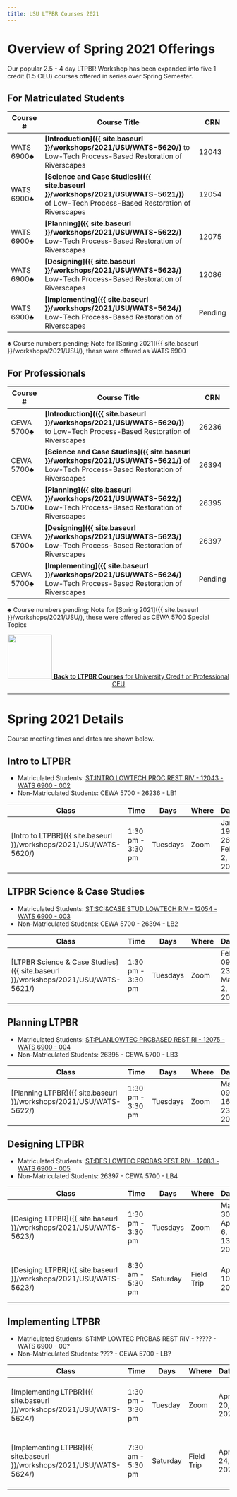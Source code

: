 ```yaml
---
title: USU LTPBR Courses 2021
---
```


# Overview of Spring 2021 Offerings

Our popular 2.5 - 4 day LTPBR Workshop has been expanded into five 1 credit (1.5 CEU) courses offered in series over Spring Semester.  

## For Matriculated Students

| Course # |  Course Title | CRN     |
|--------------------------------------------------------------------------------------------------------------------------------------------------------------|---|---|
| WATS 6900♣|  **[Introduction]({{ site.baseurl }}/workshops/2021/USU/WATS-5620/)** to Low-Tech Process-Based Restoration of Riverscapes | 12043     |
| WATS 6900♣| **[Science and Case Studies](({{ site.baseurl }}/workshops/2021/USU/WATS-5621/))** of Low-Tech Process-Based Restoration of Riverscapes | 12054    |
| WATS 6900♣| **[Planning]({{ site.baseurl }}/workshops/2021/USU/WATS-5622/)** Low-Tech Process-Based Restoration of Riverscapes | 12075   |
| WATS 6900♣| **[Designing]({{ site.baseurl }}/workshops/2021/USU/WATS-5623/)** Low-Tech Process-Based Restoration of Riverscapes | 12086     |
| WATS 6900♣| **[Implementing]({{ site.baseurl }}/workshops/2021/USU/WATS-5624/)** Low-Tech Process-Based Restoration of Riverscapes | Pending   |

♣ Course numbers pending; Note for [Spring 2021]({{ site.baseurl }}/workshops/2021/USU/), these were offered as WATS 6900

## For Professionals

| Course # |  Course Title | CRN     |
|--------------------------------------------------------------------------------------------------------------------------------------------------------------|---|---|
| CEWA 5700♣|  **[Introduction](({{ site.baseurl }}/workshops/2021/USU/WATS-5620/))** to Low-Tech Process-Based Restoration of Riverscapes | 26236     |
| CEWA 5700♣| **[Science and Case Studies]({{ site.baseurl }}/workshops/2021/USU/WATS-5621/)** of Low-Tech Process-Based Restoration of Riverscapes | 26394    |
| CEWA 5700♣| **[Planning]({{ site.baseurl }}/workshops/2021/USU/WATS-5622/)** Low-Tech Process-Based Restoration of Riverscapes | 26395   |
| CEWA 5700♣| **[Designing]({{ site.baseurl }}/workshops/2021/USU/WATS-5623/)** Low-Tech Process-Based Restoration of Riverscapes | 26397     |
| CEWA 5700♣| **[Implementing]({{ site.baseurl }}/workshops/2021/USU/WATS-5624/)** Low-Tech Process-Based Restoration of Riverscapes | Pending   |

♣ Course numbers pending; Note for [Spring 2021]({{ site.baseurl }}/workshops/2021/USU/), these were offered as  CEWA 5700 Special Topics 
<div align="center">
<a class=" button hollow" href="{{ site.baseurl }}/workshops/uni"><img width="100" src="{{ site.baseurl }}/assets/images/sponsors/USU.png">  <b> Back to  LTPBR Courses</b>  for University Credit or Professional CEU  <i class="fa fa-chevron-circle-left" aria-hidden="true"></i>
  </a>
</div>

-------
# Spring 2021 Details

Course meeting times and dates are shown below. 

## Intro to LTPBR
- Matriculated Students: [ST:INTRO LOWTECH PROC REST RIV - 12043 - WATS 6900 - 002](https://ssb.banner.usu.edu/zprod/bwckschd.p_disp_detail_sched?term_in=202120&crn_in=12043)
- Non-Matriculated Students: CEWA 5700 - 26236 - LB1 

| Class                                                        | Time              | Days     | Where | Dates                     | Instructors                                                  |
| ------------------------------------------------------------ | ----------------- | -------- | ----- | ------------------------- | ------------------------------------------------------------ |
| [Intro to LTPBR]({{ site.baseurl }}/workshops/2021/USU/WATS-5620/) | 1:30 pm - 3:30 pm | Tuesdays | Zoom  | Jan 19, 26 & Feb 2,  2021 | [Joseph Michael Wheaton (P), Stephen Nicholas Bennett, Nicolaas W Bouwes, Scott M Shahverdian]({{ site.baseurl }}//workshops/2020/SGI/#instruction-team) |


## LTPBR Science & Case Studies
- Matriculated Students: [ST:SCI&CASE STUD LOWTECH RIV - 12054 - WATS 6900 - 003](https://ssb.banner.usu.edu/zprod/bwckschd.p_disp_detail_sched?term_in=202120&crn_in=12054)
- Non-Matriculated Students: CEWA 5700 - 26394 - LB2 




| Class                                                        | Time              | Days     | Where | Dates                    | Instructors                                                  |
| ------------------------------------------------------------ | ----------------- | -------- | ----- | ------------------------ | ------------------------------------------------------------ |
| [LTPBR Science & Case Studies]({{ site.baseurl }}/workshops/2021/USU/WATS-5621/) | 1:30 pm - 3:30 pm | Tuesdays | Zoom  | Feb 09, 23 & Mar 2, 2021 | [Nicolaas W Bouwes (P), Stephen Nicholas Bennett, Joseph Michael Wheaton]({{ site.baseurl }}//workshops/2020/SGI/#instruction-team) |


## Planning LTPBR 
- Matriculated Students: [ST:PLANLOWTEC PRCBASED REST RI - 12075 - WATS 6900 - 004](https://ssb.banner.usu.edu/zprod/bwckschd.p_disp_detail_sched?term_in=202120&crn_in=12075)
- Non-Matriculated Students: 26395 - CEWA 5700 - LB3





| Class                                                        | Time              | Days     | Where | Dates                  | Instructors                                                  |
| ------------------------------------------------------------ | ----------------- | -------- | ----- | ---------------------- | ------------------------------------------------------------ |
| [Planning LTPBR]({{ site.baseurl }}/workshops/2021/USU/WATS-5622/) | 1:30 pm - 3:30 pm | Tuesdays | Zoom  | Mar 09, 16, & 23, 2021 | [Joseph Michael Wheaton (P), Stephen Nicholas Bennett]({{ site.baseurl }}//workshops/2020/SGI/#instruction-team) |


## Designing LTPBR 
- Matriculated Students: [ST:DES LOWTEC PRCBAS REST RIV - 12083 - WATS 6900 - 005](https://ssb.banner.usu.edu/zprod/bwckschd.p_disp_detail_sched?term_in=202120&crn_in=12083)
- Non-Matriculated Students: 26397 - CEWA 5700 - LB4



| Class                                                        | Time              | Days     | Where      | Dates                     | Instructors                                                  |
| ------------------------------------------------------------ | ----------------- | -------- | ---------- | ------------------------- | ------------------------------------------------------------ |
| [Desiging LTPBR]({{ site.baseurl }}/workshops/2021/USU/WATS-5623/) | 1:30 pm - 3:30 pm | Tuesdays | Zoom       | Mar 30, Apr 6, & 13, 2021 | [Joseph Michael Wheaton (P), Stephen Nicholas Bennett, Scott M Shahverdian]({{ site.baseurl }}//workshops/2020/SGI/#instruction-team) |
| [Desiging LTPBR]({{ site.baseurl }}/workshops/2021/USU/WATS-5623/) | 8:30 am - 5:30 pm | Saturday | Field Trip | Apr 10, 2021              | [Joseph Michael Wheaton (P), Stephen Nicholas Bennett, Scott M Shahverdian]({{ site.baseurl }}//workshops/2020/SGI/#instruction-team) |




## Implementing LTPBR 
- Matriculated Students: ST:IMP LOWTEC PRCBAS REST RIV - ????? - WATS 6900 - 00?
- Non-Matriculated Students: ???? - CEWA 5700 - LB?



| Class                                                        | Time              | Days     | Where      | Dates        | Instructors                                                  |
| ------------------------------------------------------------ | ----------------- | -------- | ---------- | ------------ | ------------------------------------------------------------ |
| [Implementing LTPBR]({{ site.baseurl }}/workshops/2021/USU/WATS-5624/) | 1:30 pm - 3:30 pm | Tuesday  | Zoom       | Apr 20, 2021 | [Scott M Shahverdian (P), Joseph Michael Wheaton, Stephen Nicholas Bennett, Nicolaas W Bouwes]({{ site.baseurl }}//workshops/2020/SGI/#instruction-team) |
| [Implementing LTPBR]({{ site.baseurl }}/workshops/2021/USU/WATS-5624/) | 7:30 am - 5:30 pm | Saturday | Field Trip | Apr 24, 2021 | [Scott M Shahverdian (P), Joseph Michael Wheaton, Stephen Nicholas Bennett, Nicolaas W Bouwes]({{ site.baseurl }}//workshops/2020/SGI/#instruction-team) |

